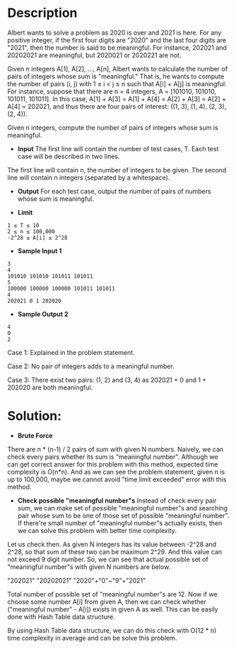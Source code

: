 # Description
Albert wants to solve a problem as 2020 is over and 2021 is here. For any positive integer, if the first four digits are "2020" and the last four digits are "2021", then the number is said to be meaningful. For instance, 202021 and 20202021 are meaningful, but 2020021 or 2020221 are not.

Given n integers A[1], A[2], ..., A[n], Albert wants to calculate the number of pairs of integers whose sum is "meaningful." That is, he wants to compute the number of pairs (i, j) with 1 ≤ i < j ≤ n such that A[i] + A[j] is meaningful. For instance, suppose that there are n = 4 integers, A = [101010, 101010, 101011, 101011]. In this case, A[1] + A[3] = A[1] + A[4] = A[2] + A[3] = A[2] + A[4] = 202021, and thus there are four pairs of interest: ((1, 3), (1, 4), (2, 3), (2, 4)).

Given n integers, compute the number of pairs of integers whose sum is meaningful.

* **Input**
The first line will contain the number of test cases, T. Each test case will be described in two lines.

The first line will contain n, the number of integers to be given. The second line will contain n integers (separated by a whitespace).

* **Output**
For each test case, output the number of pairs of numbers whose sum is meaningful.

* **Limit**
```
1 ≤ T ≤ 10
2 ≤ n ≤ 100,000
-2^28 ≤ A[i] ≤ 2^28
```
* **Sample Input 1**
```
3
4
101010 101010 101011 101011
5
100000 100000 100000 101011 101011
4
202021 0 1 202020
```
* **Sample Output 2**
```
4
0
2
```

Case 1: Explained in the problem statement.

Case 2: No pair of integers adds to a meaningful number.

Case 3: There exist two pairs: (1, 2) and (3, 4) as 202021 + 0 and 1 + 202020 are both meaningful.

# Solution:

* **Brute Force**

There are n * (n-1) / 2 pairs of sum with given N numbers. Naively, we can check every pairs whether its sum is "meaningful number".
Although we can get correct answer for this problem with this method, expected time complexity is O(n*n).
And as we can see the problem statement, given n is up to 100,000, maybe we cannot avoid "time limit exceeded" error with this method.


* **Check possible "meaningful number"s**
Instead of check every pair sum, we can make set of possible "meaningful number"s and searching pair whose sum to be one of those set of possible "meaningful number".
If there're small number of "meaningful number"s actually exists, then we can solve this problem with better time complexity.

Let us check then.
As given N integers has its value between -2^28 and 2^28, so that sum of these two can be maximum 2^29. And this value can not exceed 9 digit number.
So, we can see that actual possible set of "meaningful number"s with given N numbers are below.

"202021"
"20202021"
"2020"+"0"~"9"+"2021"

Total number of possible set of "meaningful number"s are 12.
Now if we choose some number A[i] from given A, then we can check whether ("meaningful number" - A[i]) exists in given A as well.
This can be easily done with Hash Table data structure.

By using Hash Table data structure, we can do this check with O(12 * n) time complexity in average and can be solve this problem.

